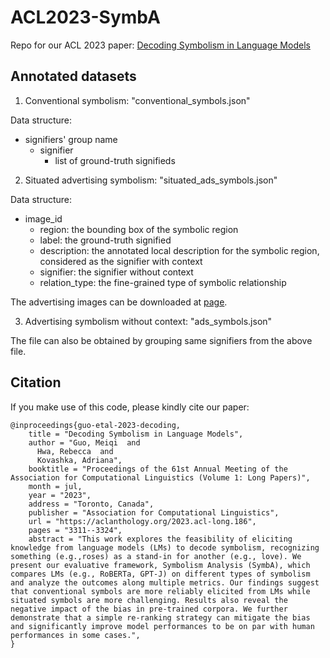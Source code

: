 # ACL2023-SymbA

Repo for our ACL 2023 paper: [Decoding Symbolism in Language Models](https://aclanthology.org/2023.acl-long.186/)

## Annotated datasets

1) Conventional symbolism: "conventional_symbols.json"

Data structure:

- signifiers' group name
  - signifier
    - list of ground-truth signifieds

2) Situated advertising symbolism: "situated_ads_symbols.json"

Data structure:

- image_id
  - region: the bounding box of the symbolic region
  - label: the ground-truth signified
  - description: the annotated local description for the symbolic region, considered as the signifier with context
  - signifier: the signifier without context
  - relation_type: the fine-grained type of symbolic relationship

The advertising images can be downloaded at [page](https://people.cs.pitt.edu/~kovashka/ads/#image).

3) Advertising symbolism without context: "ads_symbols.json"

The file can also be obtained by grouping same signifiers from the above file.

## Citation

If you make use of this code, please kindly cite our paper:
```
@inproceedings{guo-etal-2023-decoding,
    title = "Decoding Symbolism in Language Models",
    author = "Guo, Meiqi  and
      Hwa, Rebecca  and
      Kovashka, Adriana",
    booktitle = "Proceedings of the 61st Annual Meeting of the Association for Computational Linguistics (Volume 1: Long Papers)",
    month = jul,
    year = "2023",
    address = "Toronto, Canada",
    publisher = "Association for Computational Linguistics",
    url = "https://aclanthology.org/2023.acl-long.186",
    pages = "3311--3324",
    abstract = "This work explores the feasibility of eliciting knowledge from language models (LMs) to decode symbolism, recognizing something (e.g.,roses) as a stand-in for another (e.g., love). We present our evaluative framework, Symbolism Analysis (SymbA), which compares LMs (e.g., RoBERTa, GPT-J) on different types of symbolism and analyze the outcomes along multiple metrics. Our findings suggest that conventional symbols are more reliably elicited from LMs while situated symbols are more challenging. Results also reveal the negative impact of the bias in pre-trained corpora. We further demonstrate that a simple re-ranking strategy can mitigate the bias and significantly improve model performances to be on par with human performances in some cases.",
}
```

